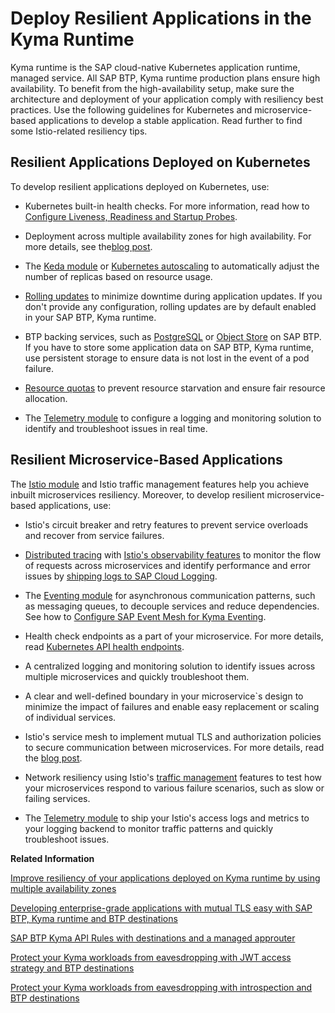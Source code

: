 

# Deploy Resilient Applications in the Kyma Runtime

Kyma runtime is the SAP cloud-native Kubernetes application runtime, managed service. All SAP BTP, Kyma runtime production plans ensure high availability. To benefit from the high-availability setup, make sure the architecture and deployment of your application comply with resiliency best practices. Use the following guidelines for Kubernetes and microservice-based applications to develop a stable application. Read further to find some Istio-related resiliency tips.





## Resilient Applications Deployed on Kubernetes

To develop resilient applications deployed on Kubernetes, use:

-   Kubernetes built-in health checks. For more information, read how to [Configure Liveness, Readiness and Startup Probes](https://kubernetes.io/docs/tasks/configure-pod-container/configure-liveness-readiness-startup-probes/).

-   Deployment across multiple availability zones for high availability. For more details, see the[blog post](https://community.sap.com/t5/technology-blogs-by-sap/improve-resiliency-of-your-applications-deployed-on-kyma-runtime-by-using/ba-p/13557649).

-   The [Keda module](https://kyma-project.io/#/keda-manager/user/README) or [Kubernetes autoscaling](https://kubernetes.io/docs/tasks/run-application/horizontal-pod-autoscale/) to automatically adjust the number of replicas based on resource usage.

-   [Rolling updates](https://kubernetes.io/docs/tutorials/kubernetes-basics/update/update-intro/) to minimize downtime during application updates. If you don't provide any configuration, rolling updates are by default enabled in your SAP BTP, Kyma runtime.

-   BTP backing services, such as [PostgreSQL](https://help.sap.com/docs/postgresql-hyperscaler-option/postgresql-on-sap-btp-hyperscaler-option/what-is-postgresql-hyperscaler-option) or [Object Store](https://help.sap.com/docs/object-store/object-store-service-on-sap-btp/what-is-object-store) on SAP BTP. If you have to store some application data on SAP BTP, Kyma runtime, use persistent storage to ensure data is not lost in the event of a pod failure.

-   [Resource quotas](https://kubernetes.io/docs/concepts/policy/resource-quotas/) to prevent resource starvation and ensure fair resource allocation.

-   The [Telemetry module](https://kyma-project.io/#/telemetry-manager/user/README) to configure a logging and monitoring solution to identify and troubleshoot issues in real time.






## Resilient Microservice-Based Applications

The [Istio module](https://kyma-project.io/#/istio/user/README) and Istio traffic management features help you achieve inbuilt microservices resiliency. Moreover, to develop resilient microservice-based applications, use:

-   Istio's circuit breaker and retry features to prevent service overloads and recover from service failures.

-   [Distributed tracing](https://kyma-project.io/#/telemetry-manager/user/03-traces) with [Istio's observability features](https://kyma-project.io/#/telemetry-manager/user/03-traces?id=istio) to monitor the flow of requests across microservices and identify performance and error issues by [shipping logs to SAP Cloud Logging](https://kyma-project.io/#/telemetry-manager/user/integration/sap-cloud-logging/README?id=ship-distributed-traces-to-sap-cloud-logging).

-   The [Eventing module](https://kyma-project.io/#/eventing-manager/user/README) for asynchronous communication patterns, such as messaging queues, to decouple services and reduce dependencies. See how to [Configure SAP Event Mesh for Kyma Eventing](configure-sap-event-mesh-for-kyma-eventing-407d126.md).

-   Health check endpoints as a part of your microservice. For more details, read [Kubernetes API health endpoints](https://kubernetes.io/docs/reference/using-api/health-checks/).

-   A centralized logging and monitoring solution to identify issues across multiple microservices and quickly troubleshoot them.

-   A clear and well-defined boundary in your microservice\`s design to minimize the impact of failures and enable easy replacement or scaling of individual services.

-   Istio's service mesh to implement mutual TLS and authorization policies to secure communication between microservices. For more details, read the [blog post](https://community.sap.com/t5/technology-blogs-by-sap/developing-enterprise-grade-applications-with-mutual-tls-easy-with-sap-btp/ba-p/13580304).

-   Network resiliency using Istio's [traffic management](https://istio.io/latest/docs/concepts/traffic-management/) features to test how your microservices respond to various failure scenarios, such as slow or failing services.

-   The [Telemetry module](https://kyma-project.io/#/telemetry-manager/user/README) to ship your Istio's access logs and metrics to your logging backend to monitor traffic patterns and quickly troubleshoot issues.


**Related Information**  


[Improve resiliency of your applications deployed on Kyma runtime by using multiple availability zones](https://blogs.sap.com/2022/11/02/improve-resiliency-of-your-applications-deployed-on-kyma-runtime-by-using-multiple-availability-zones/)

[Developing enterprise-grade applications with mutual TLS easy with SAP BTP, Kyma runtime and BTP destinations](https://community.sap.com/t5/technology-blogs-by-sap/developing-enterprise-grade-applications-with-mutual-tls-easy-with-sap-btp/ba-p/13580304)

[SAP BTP Kyma API Rules with destinations and a managed approuter](https://community.sap.com/t5/technology-blogs-by-sap/sap-btp-kyma-api-rules-with-destinations-and-a-managed-approuter/ba-p/13581367)

[Protect your Kyma workloads from eavesdropping with JWT access strategy and BTP destinations](https://community.sap.com/t5/technology-blogs-by-sap/protect-your-kyma-workloads-from-eavesdropping-with-jwt-access-strategy-and/ba-p/13575281)

[Protect your Kyma workloads from eavesdropping with introspection and BTP destinations](https://community.sap.com/t5/technology-blogs-by-sap/protect-your-kyma-workloads-from-eavesdropping-with-introspection-and-btp/ba-p/13575289)

